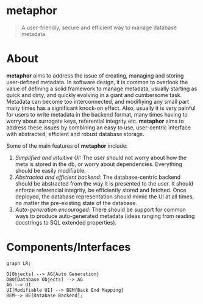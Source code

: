 # metaphor
> A user-friendly, secure and efficient way to manage database metadata.

# About
**metaphor** aims to address the issue of creating, managing and storing user-defined metadata. In software design, it is common to overlook the value of defining a solid framework to manage metadata, usually starting as quick and dirty, and quickly evolving in a giant and cumbersome task. Metadata can become too interconnected, and modifiying any small part many times has a significant knock-on effect. Also, usually it is very painful for users to write metadata in the backend format, many times having to worry about surrogate keys, referential integrity etc. **metaphor** aims to address these issues by combining an easy to use, user-centric interface with abstracted, efficient and robust database storage.

Some of the main features of **metaphor** include:
1. _Simplified and intuitive UI:_ The user should not worry about how the meta is stored in the db, or worry about dependencies. Everything should be easily modifiable.
2. _Abstracted and efficient backend:_ The database-centric backend should be abstracted from the way it is presented to the user. It should enforce referencial integrity, be efficiently stored and fetched. Once deployed, the database representation should mimic the UI at all times, no matter the pre-existing state of the database.
3. _Auto-generation encouraged:_ There should be support for common ways to produce auto-generated metadata (ideas ranging from reading docstrings to SQL extended properties).

# Components/Interfaces
```mermaid
graph LR;

Ο[Objects] --> AG{Auto Generation}
DBO[Database Objects] --> AG
AG --> UI
UI[Modifiable UI] --> BEM{Back End Mapping}
BEM--> BE[Database Backend];
```
